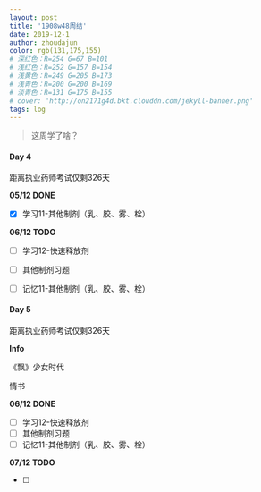 ```yaml
---
layout: post
title: '1908w48周结'
date: 2019-12-1
author: zhoudajun
color: rgb(131,175,155)
# 深红色：R=254 G=67 B=101
# 浅红色：R=252 G=157 B=154
# 浅黄色：R=249 G=205 B=173
# 浅青色：R=200 G=200 B=169
# 淡青色：R=131 G=175 B=155
# cover: 'http://on2171g4d.bkt.clouddn.com/jekyll-banner.png'
tags: log
---
```


> 这周学了啥？



#### Day 4

距离执业药师考试仅剩326天

**05/12 DONE**

- [x] 学习11-其他制剂（乳、胶、雾、栓）

**06/12 TODO**

- [ ] 学习12-快速释放剂
- [ ] 其他制剂习题
- [ ] 记忆11-其他制剂（乳、胶、雾、栓）



#### Day 5

距离执业药师考试仅剩326天

**Info**

《飘》少女时代

情书

**06/12 DONE**

- [ ] 学习12-快速释放剂
- [ ] 其他制剂习题
- [ ] 记忆11-其他制剂（乳、胶、雾、栓）

**07/12 TODO**

- [ ] 